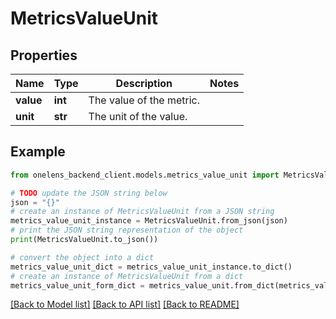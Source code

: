 # MetricsValueUnit


## Properties

Name | Type | Description | Notes
------------ | ------------- | ------------- | -------------
**value** | **int** | The value of the metric. | 
**unit** | **str** | The unit of the value. | 

## Example

```python
from onelens_backend_client.models.metrics_value_unit import MetricsValueUnit

# TODO update the JSON string below
json = "{}"
# create an instance of MetricsValueUnit from a JSON string
metrics_value_unit_instance = MetricsValueUnit.from_json(json)
# print the JSON string representation of the object
print(MetricsValueUnit.to_json())

# convert the object into a dict
metrics_value_unit_dict = metrics_value_unit_instance.to_dict()
# create an instance of MetricsValueUnit from a dict
metrics_value_unit_form_dict = metrics_value_unit.from_dict(metrics_value_unit_dict)
```
[[Back to Model list]](../README.md#documentation-for-models) [[Back to API list]](../README.md#documentation-for-api-endpoints) [[Back to README]](../README.md)


